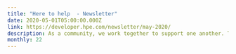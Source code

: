 ```yaml
---
title: "Here to help  - Newsletter"
date: 2020-05-01T05:00:00.000Z
link: https://developer.hpe.com/newsletter/may-2020/
description: As a community, we work together to support one another. This month, HPE DEV provides you with news, tutorials, and programs focused on today’s most immediate challenges.
monthly: 22
---
```

            